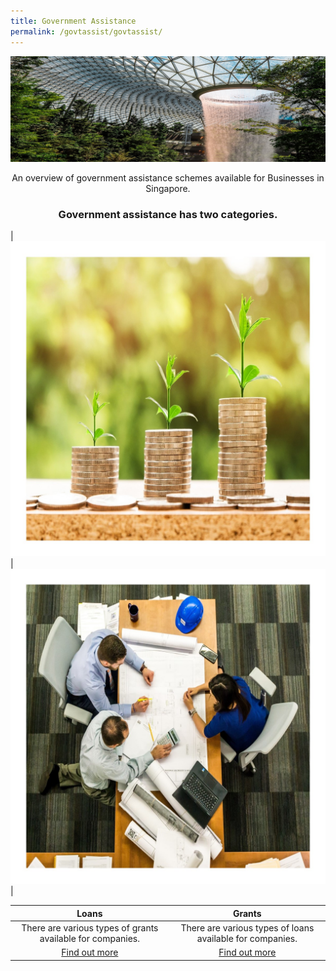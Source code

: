 ```yaml
---
title: Government Assistance
permalink: /govtassist/govtassist/
---
```


[![Government Assistance](/images/programmes/products-and-services/GABanner.jpg)](https://govtech-gb-staging.netlify.com/services/government-assistance/business-grants-portal)

<center>An overview of government assistance schemes available for Businesses in Singapore.</center>

<center><h3>Government assistance has two categories.</h3></center>

|![Loans](/images/programmes/products-and-services/loans.jpg)|![Grants](/images/programmes/products-and-services/grants.jpg)|

| Loans | Grants |
| :-: | :-: |
|There are various types of grants available for companies.|There are various types of loans available for companies.|
|[Find out more](https://govtech-gb-staging.netlify.com/govtassist/categories/grants/)|[Find out more](https://govtech-gb-staging.netlify.com/govtassist/categories/loans/)|
